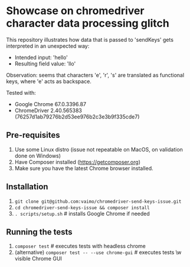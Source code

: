 # Showcase on chromedriver character data processing glitch

This repository illustrates how data that is passed to 'sendKeys' gets interpreted in an unexpected way:

* Intended input: 'hello'
* Resulting field value: 'llo'

Observation: seems that characters 'e', 'r', 's' are translated as functional keys, where 'e' acts as backspace.

Tested with: 

* Google Chrome 67.0.3396.87
* ChromeDriver 2.40.565383 (76257d1ab79276b2d53ee976b2c3e3b9f335cde7)

## Pre-requisites

1. Use some Linux distro (issue not repeatable on MacOS, on validation done on Windows)
1. Have Composer installed (https://getcomposer.org)
1. Make sure you have the latest Chrome browser installed.

## Installation

1. `git clone git@github.com:vaimo/chromedriver-send-keys-issue.git` 
1. `cd chromedriver-send-keys-issue && composer install`
1. `. scripts/setup.sh` # installs Google Chrome if needed

## Running the tests

1. `composer test` # executes tests with headless chrome
1. (alternative) `composer test -- --use chrome-gui` # executes tests \w visible Chrome GUI  
